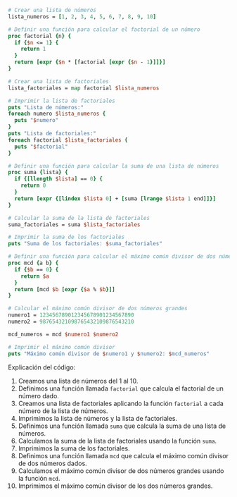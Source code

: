 ```tcl
# Crear una lista de números
lista_numeros = [1, 2, 3, 4, 5, 6, 7, 8, 9, 10]

# Definir una función para calcular el factorial de un número
proc factorial {n} {
  if {$n <= 1} {
    return 1
  }
  return [expr {$n * [factorial [expr {$n - 1}]]}]
}

# Crear una lista de factoriales
lista_factoriales = map factorial $lista_numeros

# Imprimir la lista de factoriales
puts "Lista de números:"
foreach numero $lista_numeros {
  puts "$numero"
}
puts "Lista de factoriales:"
foreach factorial $lista_factoriales {
  puts "$factorial"
}

# Definir una función para calcular la suma de una lista de números
proc suma {lista} {
  if {[llength $lista] == 0} {
    return 0
  }
  return [expr {[lindex $lista 0] + [suma [lrange $lista 1 end]]}]
}

# Calcular la suma de la lista de factoriales
suma_factoriales = suma $lista_factoriales

# Imprimir la suma de los factoriales
puts "Suma de los factoriales: $suma_factoriales"

# Definir una función para calcular el máximo común divisor de dos números
proc mcd {a b} {
  if {$b == 0} {
    return $a
  }
  return [mcd $b [expr {$a % $b}]]
}

# Calcular el máximo común divisor de dos números grandes
numero1 = 123456789012345678901234567890
numero2 = 987654321098765432109876543210

mcd_numeros = mcd $numero1 $numero2

# Imprimir el máximo común divisor
puts "Máximo común divisor de $numero1 y $numero2: $mcd_numeros"

```

Explicación del código:

1. Creamos una lista de números del 1 al 10.
2. Definimos una función llamada `factorial` que calcula el factorial de un número dado.
3. Creamos una lista de factoriales aplicando la función `factorial` a cada número de la lista de números.
4. Imprimimos la lista de números y la lista de factoriales.
5. Definimos una función llamada `suma` que calcula la suma de una lista de números.
6. Calculamos la suma de la lista de factoriales usando la función `suma`.
7. Imprimimos la suma de los factoriales.
8. Definimos una función llamada `mcd` que calcula el máximo común divisor de dos números dados.
9. Calculamos el máximo común divisor de dos números grandes usando la función `mcd`.
10. Imprimimos el máximo común divisor de los dos números grandes.